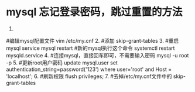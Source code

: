 # mysql 忘记登录密码，跳过重置的方法
1. 
#编辑mysql配置文件
vim /etc/my.cnf
2.
#添加
skip-grant-tables
3.
#重启mysql
service mysql restart
#新的mysql执行这个命令
systemctl restart mysqld.service
4.
#连接mysql，直接回车即可，不需要输入密码
mysql -u root -p
5.
#更新root用户密码
update mysql.user set authentication_string=password('123') where user='root' and Host = 'localhost';
6.
#刷新权限
flush privileges;
7.
#去掉/etc/my.cnf文件中的
skip-grant-tables

